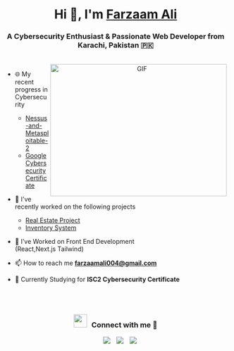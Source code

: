
<h1 align="center">Hi 👋, I'm <a href="https://github.com/FarzaamAli" target="blank">
Farzaam Ali</a></h1>
<h3 align="center">A Cybersecurity Enthusiast & Passionate Web Developer from Karachi, Pakistan &#127477;&#127472;</h3>

<br/>


<a target="_blank" align="center">
  <img align="right" top="500" height="300" width="400" alt="GIF" src="https://media.giphy.com/media/SWoSkN6DxTszqIKEqv/giphy.gif">
</a>

- 🌐 My recent progress in Cybersecurity
	- <a href="https://github.com/FarzaamAli/Nessus-and-Metasploitable-2" target="blank"> Nessus-and-Metasploitable-2 </a><br>
 	- <a href="https://www.credly.com/badges/37e68d5f-bb54-4b94-8670-9e1d9945676b/public_url" target="blank"> Google Cybersecurity Certificate </a>

- 🔭 I've recently worked on the following projects
	- <a href="https://github.com/FarzaamAli/real-estate-project" target="blank"> Real Estate Project</a>
 	- <a href="https://github.com/FarzaamAli/Inventory_System" target="blank"> Inventory System</a>

- 🌱 I’ve Worked on Front End Development<br/>
   (React,Next.js Tailwind)

- 📫 How to reach me **farzaamali004@gmail.com**

- 📄 Currently Studying for **ISC2 Cybersecurity Certificate** 
<br/>
<br/>
<h3 align="center" > <img src="https://media.giphy.com/media/iY8CRBdQXODJSCERIr/giphy.gif" width="30" height="30" style="margin-right: 10px;">Connect with me 🤝 </h3>

<p align="center">

 <div align="center"  class="icons-social" style="margin-left: 10px;">
        <a style="margin-left: 10px;"  target="_blank" href="https://www.linkedin.com/in/farzaam-ali-b54624271/">
			<img src="https://img.icons8.com/doodle/40/000000/linkedin--v2.png"></a>
        <a style="margin-left: 10px;" target="_blank" href="https://github.com/FarzaamAli">
		<img src="https://img.icons8.com/doodle/40/000000/github--v1.png"></a>
        <a style="margin-left: 10px;" target="_blank" href="https://www.instagram.com/farzaamali004">
			<img src="https://img.icons8.com/doodle/40/000000/instagram-new--v2.png"></a>
      </div>

</p>




